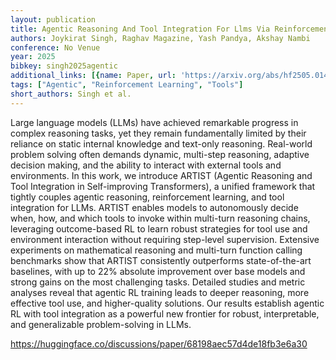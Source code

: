 ```yaml
---
layout: publication
title: Agentic Reasoning And Tool Integration For Llms Via Reinforcement Learning
authors: Joykirat Singh, Raghav Magazine, Yash Pandya, Akshay Nambi
conference: No Venue
year: 2025
bibkey: singh2025agentic
additional_links: [{name: Paper, url: 'https://arxiv.org/abs/hf2505.01441'}]
tags: ["Agentic", "Reinforcement Learning", "Tools"]
short_authors: Singh et al.
---
```

Large language models (LLMs) have achieved remarkable progress in complex reasoning tasks, yet they remain fundamentally limited by their reliance on static internal knowledge and text-only reasoning. Real-world problem solving often demands dynamic, multi-step reasoning, adaptive decision making, and the ability to interact with external tools and environments. In this work, we introduce ARTIST (Agentic Reasoning and Tool Integration in Self-improving Transformers), a unified framework that tightly couples agentic reasoning, reinforcement learning, and tool integration for LLMs. ARTIST enables models to autonomously decide when, how, and which tools to invoke within multi-turn reasoning chains, leveraging outcome-based RL to learn robust strategies for tool use and environment interaction without requiring step-level supervision. Extensive experiments on mathematical reasoning and multi-turn function calling benchmarks show that ARTIST consistently outperforms state-of-the-art baselines, with up to 22% absolute improvement over base models and strong gains on the most challenging tasks. Detailed studies and metric analyses reveal that agentic RL training leads to deeper reasoning, more effective tool use, and higher-quality solutions. Our results establish agentic RL with tool integration as a powerful new frontier for robust, interpretable, and generalizable problem-solving in LLMs.

https://huggingface.co/discussions/paper/68198aec57d4de18fb3e6a30